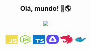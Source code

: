 <h2 align="center">
  Olá, mundo! 👋🌎
</h2>


<div align="center">
  <a href="https://github.com/romulobp">
    <img align="center" src="https://github-readme-stats.vercel.app/api?username=romulobp&show_icons=true&theme=dark" />
  </a>
</div>

##
<p align="center">
  <img align="center" height="30" width="40" src="https://raw.githubusercontent.com/devicons/devicon/master/icons/javascript/javascript-plain.svg">
  <img align="center" height="30" width="40" src="https://raw.githubusercontent.com/devicons/devicon/master/icons/nodejs/nodejs-original.svg">
  <img align="center" height="30" width="40" src="https://raw.githubusercontent.com/devicons/devicon/master/icons/typescript/typescript-original.svg">
  <img align="center" height="30" width="40" src="https://raw.githubusercontent.com/devicons/devicon/master/icons/adonisjs/adonisjs-original.svg">
  <img align="center" height="30" width="40" src="https://raw.githubusercontent.com/devicons/devicon/master/icons/nestjs/nestjs-plain.svg">
  <img align="center" height="30" width="40" src="https://raw.githubusercontent.com/devicons/devicon/master/icons/docker/docker-original.svg">
</p>
